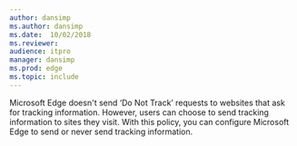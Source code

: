 ```yaml
---
author: dansimp
ms.author: dansimp
ms.date:  10/02/2018
ms.reviewer: 
audience: itpro
manager: dansimp
ms.prod: edge
ms.topic: include
---
```


Microsoft Edge doesn't send ‘Do Not Track’ requests to websites that ask for tracking information. However, users can choose to send tracking information to sites they visit. With this policy, you can configure Microsoft Edge to send or never send tracking information.
